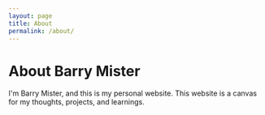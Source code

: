```yaml
---
layout: page
title: About
permalink: /about/
---
```


# About Barry Mister

I'm Barry Mister, and this is my personal website. This website is a canvas for my thoughts, projects, and learnings.
